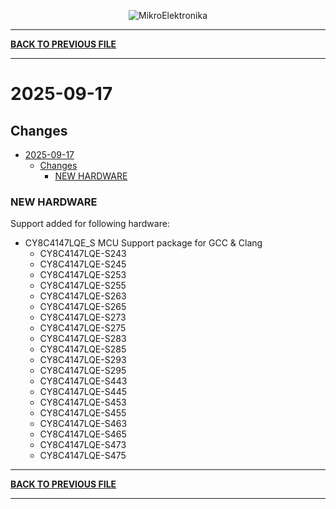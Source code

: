 <p align="center">
  <img src="http://www.mikroe.com/img/designs/beta/logo_small.png?raw=true" alt="MikroElektronika"/>
</p>

---

**[BACK TO PREVIOUS FILE](../changelog.md)**

---

# 2025-09-17

## Changes

- [2025-09-17](#2025-09-17)
  - [Changes](#changes)
    - [NEW HARDWARE](#new-hardware)

### NEW HARDWARE

Support added for following hardware:

+ CY8C4147LQE_S MCU Support package for GCC & Clang
  + CY8C4147LQE-S243
  + CY8C4147LQE-S245
  + CY8C4147LQE-S253
  + CY8C4147LQE-S255
  + CY8C4147LQE-S263
  + CY8C4147LQE-S265
  + CY8C4147LQE-S273
  + CY8C4147LQE-S275
  + CY8C4147LQE-S283
  + CY8C4147LQE-S285
  + CY8C4147LQE-S293
  + CY8C4147LQE-S295
  + CY8C4147LQE-S443
  + CY8C4147LQE-S445
  + CY8C4147LQE-S453
  + CY8C4147LQE-S455
  + CY8C4147LQE-S463
  + CY8C4147LQE-S465
  + CY8C4147LQE-S473
  + CY8C4147LQE-S475

---

**[BACK TO PREVIOUS FILE](../changelog.md)**

---
